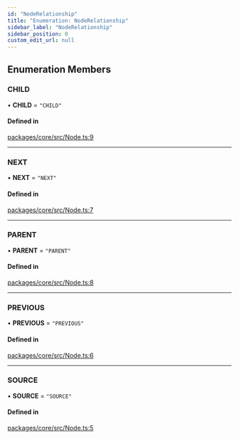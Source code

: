 ```yaml
---
id: "NodeRelationship"
title: "Enumeration: NodeRelationship"
sidebar_label: "NodeRelationship"
sidebar_position: 0
custom_edit_url: null
---
```


## Enumeration Members

### CHILD

• **CHILD** = `"CHILD"`

#### Defined in

[packages/core/src/Node.ts:9](https://github.com/run-llama/LlamaIndexTS/blob/d613bbd/packages/core/src/Node.ts#L9)

---

### NEXT

• **NEXT** = `"NEXT"`

#### Defined in

[packages/core/src/Node.ts:7](https://github.com/run-llama/LlamaIndexTS/blob/d613bbd/packages/core/src/Node.ts#L7)

---

### PARENT

• **PARENT** = `"PARENT"`

#### Defined in

[packages/core/src/Node.ts:8](https://github.com/run-llama/LlamaIndexTS/blob/d613bbd/packages/core/src/Node.ts#L8)

---

### PREVIOUS

• **PREVIOUS** = `"PREVIOUS"`

#### Defined in

[packages/core/src/Node.ts:6](https://github.com/run-llama/LlamaIndexTS/blob/d613bbd/packages/core/src/Node.ts#L6)

---

### SOURCE

• **SOURCE** = `"SOURCE"`

#### Defined in

[packages/core/src/Node.ts:5](https://github.com/run-llama/LlamaIndexTS/blob/d613bbd/packages/core/src/Node.ts#L5)
